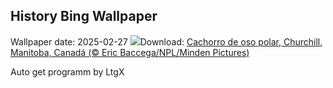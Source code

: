 ## History Bing Wallpaper
Wallpaper date: 2025-02-27
![](https://www.bing.com/th?id=OHR.PolarCub_ES-ES6085095422_UHD.jpg&w=1000)Download: [Cachorro de oso polar, Churchill, Manitoba, Canadá (© Eric Baccega/NPL/Minden Pictures)](https://www.bing.com/th?id=OHR.PolarCub_ES-ES6085095422_UHD.jpg)

Auto get programm by LtgX
